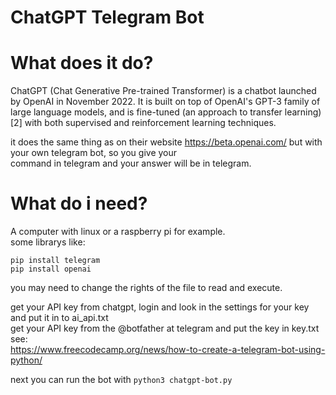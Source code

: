 # ChatGPT Telegram Bot


# What does it do?
ChatGPT (Chat Generative Pre-trained Transformer) is a chatbot launched by OpenAI in November 2022. It is built on top of OpenAI's GPT-3 family of large language   models, and is fine-tuned (an approach to transfer learning)[2] with both supervised and reinforcement learning techniques.  

it does the same thing as on their website https://beta.openai.com/ but with your own telegram bot, so you give your  
command in telegram and your answer will be in telegram.  

# What do i need?
A computer with linux or a raspberry pi for example.  
some librarys like:  

`pip install telegram`  
`pip install openai`  

you may need to change the rights of the file to read and execute.

get your API key from chatgpt, login and look in the settings for your key and put it in to ai_api.txt  
get your API key from the @botfather at telegram and put the key in key.txt see:  
https://www.freecodecamp.org/news/how-to-create-a-telegram-bot-using-python/  

next you can run the bot with `python3 chatgpt-bot.py`  





